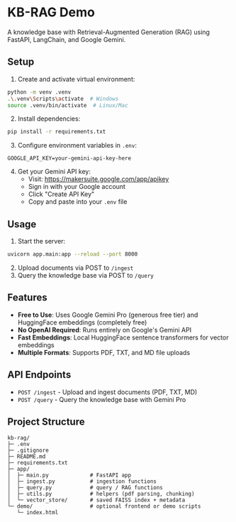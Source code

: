 # KB-RAG Demo

A knowledge base with Retrieval-Augmented Generation (RAG) using FastAPI, LangChain, and Google Gemini.

## Setup

1. Create and activate virtual environment:
```bash
python -m venv .venv
.\.venv\Scripts\activate  # Windows
source .venv/bin/activate  # Linux/Mac
```

2. Install dependencies:
```bash
pip install -r requirements.txt
```

3. Configure environment variables in `.env`:
```
GOOGLE_API_KEY=your-gemini-api-key-here
```

4. Get your Gemini API key:
   - Visit: https://makersuite.google.com/app/apikey
   - Sign in with your Google account
   - Click "Create API Key"
   - Copy and paste into your `.env` file

## Usage

1. Start the server:
```bash
uvicorn app.main:app --reload --port 8000
```

2. Upload documents via POST to `/ingest`
3. Query the knowledge base via POST to `/query`

## Features

- **Free to Use**: Uses Google Gemini Pro (generous free tier) and HuggingFace embeddings (completely free)
- **No OpenAI Required**: Runs entirely on Google's Gemini API
- **Fast Embeddings**: Local HuggingFace sentence transformers for vector embeddings
- **Multiple Formats**: Supports PDF, TXT, and MD file uploads

## API Endpoints

- `POST /ingest` - Upload and ingest documents (PDF, TXT, MD)
- `POST /query` - Query the knowledge base with Gemini Pro

## Project Structure

```
kb-rag/
├─ .env
├─ .gitignore
├─ README.md
├─ requirements.txt
├─ app/
│  ├─ main.py             # FastAPI app
│  ├─ ingest.py           # ingestion functions
│  ├─ query.py            # query / RAG functions
│  ├─ utils.py            # helpers (pdf parsing, chunking)
│  └─ vector_store/       # saved FAISS index + metadata
└─ demo/                  # optional frontend or demo scripts
   └─ index.html
```